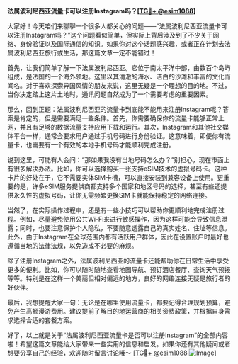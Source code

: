 **法属波利尼西亚流量卡可以注册Instagram吗？[[TG💪+ @esim1088](https://t.me/s/esim1088)]**

大家好！今天咱们来聊聊一个很多人都关心的问题——“法属波利尼西亚流量卡可以注册Instagram吗？”这个问题看似简单，但实际上背后涉及到了不少关于网络、身份验证以及国际通信的知识。如果你对这个话题感兴趣，或者正在计划去法属波利尼西亚旅行或生活，那这篇文章一定不能错过！

首先，让我们简单了解一下法属波利尼西亚。它位于南太平洋中部，由数百个岛屿组成，是法国的一个海外领地。这里以其清澈的海水、洁白的沙滩和丰富的文化而闻名。对于喜欢探索异国风情的朋友来说，这里无疑是一个理想的目的地。不过，当你决定踏上这片土地时，通讯问题自然成为了一个需要考虑的重要因素。

那么，回到正题：法属波利尼西亚的流量卡到底能不能用来注册Instagram呢？答案是肯定的，但是需要满足一些条件。首先，你需要确保你的流量卡能够正常上网，并且有足够的数据流量支持应用下载和运行。其次，Instagram和其他社交媒体平台一样，通常会要求用户通过手机号码进行身份验证。这意味着，即便你有流量卡，也需要有一个有效的本地手机号码才能顺利完成注册。

说到这里，可能有人会问：“那如果我没有当地号码怎么办？”别担心，现在市面上有很多解决办法。比如，你可以选择购买一张支持eSIM技术的虚拟号码卡。这种卡片的好处在于，它不需要实体SIM卡槽，可以直接安装到兼容设备上使用。更重要的是，许多eSIM服务提供商都支持多个国家和地区号码的选择，甚至有些还提供永久性的虚拟号码，让你无需频繁更换SIM卡就能保持稳定的网络连接。

当然了，在实际操作过程中，还是有一些小技巧可以帮助你更顺利地完成注册过程。例如，尽量避免使用公共Wi-Fi来进行敏感操作，因为这样可能会导致信息泄露；同时，也要注意保护个人隐私，不要随意透露自己的真实姓名、住址等信息。此外，由于Instagram在全球范围内都有活跃用户群体，因此在设置账户时最好也遵循当地的法律法规，以免造成不必要的麻烦。

除了注册Instagram之外，法属波利尼西亚的流量卡还能帮助你在日常生活中享受更多的便利。比如，你可以随时随地查看地图导航、预订酒店餐厅、查询天气预报等等。特别是在这样一个美丽但相对偏远的地方，良好的网络连接无疑是旅行者的好伙伴。

最后，我想提醒大家一句：无论是在哪里使用流量卡，都要记得合理规划预算，避免产生高额漫游费用。建议提前了解目的地运营商的相关资费政策，并根据自身需求选择合适的套餐方案。

好了，以上就是关于“法属波利尼西亚流量卡是否可以注册Instagram”的全部内容啦！希望这篇文章能给大家带来一些实用的信息和启发。如果你还有其他疑问或者想要分享自己的经验，欢迎随时留言讨论哦～ [[TG💪+ @esim1088](https://t.me/s/esim1088) ![Image](https://i.postimg.cc/4NQfJmqS/Snipaste-2025-05-13-00-14-12.png)]